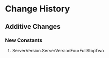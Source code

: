# Change History

## Additive Changes

### New Constants

1. ServerVersion.ServerVersionFourFullStopTwo
